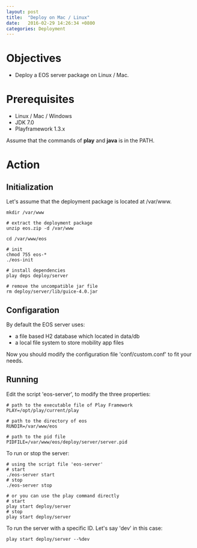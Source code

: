 ```yaml
---
layout: post
title:  "Deploy on Mac / Linux"
date:   2016-02-29 14:26:34 +0800
categories: Deployment
---
```

# Objectives
* Deploy a EOS server package on Linux / Mac.

# Prerequisites
* Linux / Mac / Windows
* JDK 7.0
* Playframework 1.3.x 

Assume that the commands of **play** and **java** is in the PATH.

# Action

## Initialization

Let's assume that the deployment package is located at /var/www.

```shell
mkdir /var/www

# extract the deployment package
unzip eos.zip -d /var/www

cd /var/www/eos

# init
chmod 755 eos-*
./eos-init

# install dependencies
play deps deploy/server

# remove the uncompatible jar file
rm deploy/server/lib/guice-4.0.jar
```

## Configaration

By default the EOS server uses:

* a file based H2 database which located in data/db
* a local file system to store mobility app files

Now you should modify the configuration file 'conf/custom.conf' to fit your needs.

## Running

Edit the script 'eos-server', to modify the three properties:

```shell
# path to the executable file of Play Framework
PLAY=/opt/play/current/play

# path to the directory of eos
RUNDIR=/var/www/eos

# path to the pid file 
PIDFILE=/var/www/eos/deploy/server/server.pid
```

To run or stop the server:

```shell
# using the script file 'eos-server'
# start
./eos-server start
# stop
./eos-server stop

# or you can use the play command directly
# start
play start deploy/server
# stop
play start deploy/server
```

To run the server with a specific ID. Let's say 'dev' in this case:
```shell
play start deploy/server --%dev
```






